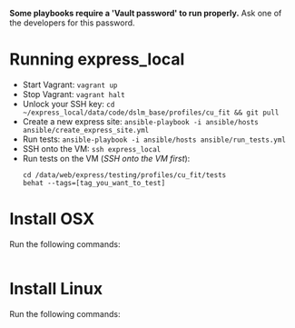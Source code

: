 **Some playbooks require a 'Vault password' to run properly.** Ask one of the developers for this password.

# Running express_local
* Start Vagrant: `vagrant up`
* Stop Vagrant: `vagrant halt`
* Unlock your SSH key: `cd ~/express_local/data/code/dslm_base/profiles/cu_fit && git pull`
* Create a new express site: `ansible-playbook -i ansible/hosts ansible/create_express_site.yml`
* Run tests: `ansible-playbook -i ansible/hosts ansible/run_tests.yml`
* SSH onto the VM: `ssh express_local`
* Run tests on the VM (_SSH onto the VM first_):
  ```
  cd /data/web/express/testing/profiles/cu_fit/tests
  behat --tags=[tag_you_want_to_test]
  ```

# Install OSX
Run the following commands:
```
```

# Install Linux
Run the following commands:
```
```
